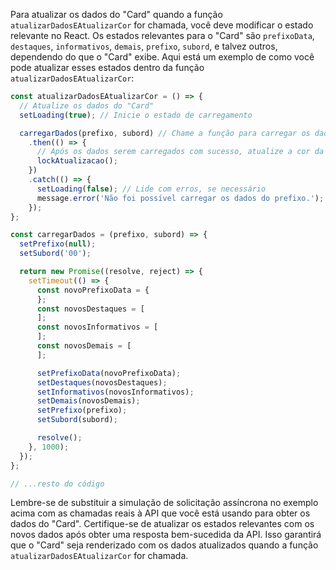 Para atualizar os dados do "Card" quando a função `atualizarDadosEAtualizarCor` for chamada, você deve modificar o estado relevante no React. Os estados relevantes para o "Card" são `prefixoData`, `destaques`, `informativos`, `demais`, `prefixo`, `subord`, e talvez outros, dependendo do que o "Card" exibe. Aqui está um exemplo de como você pode atualizar esses estados dentro da função `atualizarDadosEAtualizarCor`:

```javascript
const atualizarDadosEAtualizarCor = () => {
  // Atualize os dados do "Card"
  setLoading(true); // Inicie o estado de carregamento

  carregarDados(prefixo, subord) // Chame a função para carregar os dados
    .then(() => {
      // Após os dados serem carregados com sucesso, atualize a cor da lâmpada
      lockAtualizacao();
    })
    .catch(() => {
      setLoading(false); // Lide com erros, se necessário
      message.error('Não foi possível carregar os dados do prefixo.');
    });
};

const carregarDados = (prefixo, subord) => {
  setPrefixo(null);
  setSubord('00');

  return new Promise((resolve, reject) => {
    setTimeout(() => {
      const novoPrefixoData = {
      };
      const novosDestaques = [
      ];
      const novosInformativos = [
      ];
      const novosDemais = [
      ];

      setPrefixoData(novoPrefixoData);
      setDestaques(novosDestaques);
      setInformativos(novosInformativos);
      setDemais(novosDemais);
      setPrefixo(prefixo);
      setSubord(subord);

      resolve(); 
    }, 1000); 
  });
};

// ...resto do código
```

Lembre-se de substituir a simulação de solicitação assíncrona no exemplo acima com as chamadas reais à API que você está usando para obter os dados do "Card". Certifique-se de atualizar os estados relevantes com os novos dados após obter uma resposta bem-sucedida da API. Isso garantirá que o "Card" seja renderizado com os dados atualizados quando a função `atualizarDadosEAtualizarCor` for chamada.